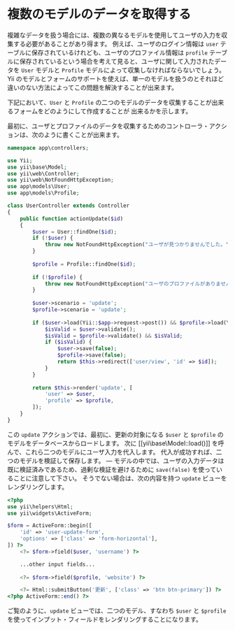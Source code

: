 複数のモデルのデータを取得する
==============================

複雑なデータを扱う場合には、複数の異なるモデルを使用してユーザの入力を収集する必要があることがあり得ます。
例えば、ユーザのログイン情報は `user` テーブルに保存されているけれども、ユーザのプロファイル情報は
`profile` テーブルに保存されているという場合を考えて見ると、ユーザに関して入力されたデータを `User` モデルと
`Profile` モデルによって収集しなければならないでしょう。
Yii のモデルとフォームのサポートを使えば、単一のモデルを扱うのとそれほど違いのない方法によってこの問題を解決することが出来ます。

下記において、`User` と `Profile` の二つのモデルのデータを収集することが出来るフォームをどのようにして作成することが
出来るかを示します。

最初に、ユーザとプロファイルのデータを収集するためのコントローラ・アクションは、次のように書くことが出来ます。

```php
namespace app\controllers;

use Yii;
use yii\base\Model;
use yii\web\Controller;
use yii\web\NotFoundHttpException;
use app\models\User;
use app\models\Profile;

class UserController extends Controller
{
    public function actionUpdate($id)
    {
        $user = User::findOne($id);
        if (!$user) {
            throw new NotFoundHttpException("ユーザが見つかりませんでした。");
        }
        
        $profile = Profile::findOne($id);
        
        if (!$profile) {
            throw new NotFoundHttpException("ユーザのプロファイルがありません。");
        }
        
        $user->scenario = 'update';
        $profile->scenario = 'update';
        
        if ($user->load(Yii::$app->request->post()) && $profile->load(Yii::$app->request->post())) {
            $isValid = $user->validate();
            $isValid = $profile->validate() && $isValid;
            if ($isValid) {
                $user->save(false);
                $profile->save(false);
                return $this->redirect(['user/view', 'id' => $id]);
            }
        }
        
        return $this->render('update', [
            'user' => $user,
            'profile' => $profile,
        ]);
    }
}
```

この `update` アクションでは、最初に、更新の対象になる `$user` と `$profile` のモデルをデータベースからロードします。
次に [[yii\base\Model::load()]] を呼んで、これら二つのモデルにユーザ入力を代入します。
代入が成功すれば、二つのモデルを検証して保存します。
&mdash; モデルの中では、ユーザの入力データは既に検証済みであるため、過剰な検証を避けるために `save(false)` を使っていることに注意して下さい。
そうでない場合は、次の内容を持つ `update` ビューをレンダリングします。

```php
<?php
use yii\helpers\Html;
use yii\widgets\ActiveForm;

$form = ActiveForm::begin([
    'id' => 'user-update-form',
    'options' => ['class' => 'form-horizontal'],
]) ?>
    <?= $form->field($user, 'username') ?>

    ...other input fields...
    
    <?= $form->field($profile, 'website') ?>

    <?= Html::submitButton('更新', ['class' => 'btn btn-primary']) ?>
<?php ActiveForm::end() ?>
```

ご覧のように、`update` ビューでは、二つのモデル、すなわち `$user` と `$profile` を使ってインプット・フィールドをレンダリングすることになります。
